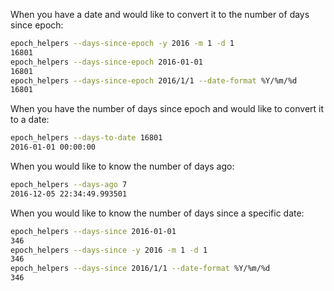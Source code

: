 When you have a date and would like to convert it to the number of days since epoch:
```sh
epoch_helpers --days-since-epoch -y 2016 -m 1 -d 1
16801
epoch_helpers --days-since-epoch 2016-01-01
16801
epoch_helpers --days-since-epoch 2016/1/1 --date-format %Y/%m/%d
16801
```

When you have the number of days since epoch and would like to convert it to a date:
```sh
epoch_helpers --days-to-date 16801
2016-01-01 00:00:00
```

When you would like to know the number of days ago:
```sh
epoch_helpers --days-ago 7
2016-12-05 22:34:49.993501
```

When you would like to know the number of days since a specific date:
```sh
epoch_helpers --days-since 2016-01-01
346
epoch_helpers --days-since -y 2016 -m 1 -d 1
346
epoch_helpers --days-since 2016/1/1 --date-format %Y/%m/%d
346
```
